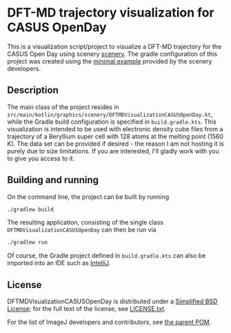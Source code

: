 # DFT-MD trajectory visualization for CASUS OpenDay

This is a visualization script/project to visualize a DFT-MD trajectory for the CASUS Open Day using scenery [scenery](https://scenery.graphics).
The gradle configuration of this project was created using the [minimal example](https://github.com/scenerygraphics/minimal-scenery-example-project) provided by the scenery developers.

## Description

The main class of the project resides in `src/main/kotlin/graphics/scenery/DFTMDVisualizationCASUSOpenDay.kt`, while the Gradle build configuration is specified in `build.gradle.kts`.
This visualization is intended to be used with electronic density cube files from a trajectory of a Beryllium super cell with 128 atoms at the melting point (1560 K). The data set can be provided if desired - the reason I am not hosting it is purely due to size limitations. If you are interested, I'll gladly work with you to give you access to it.

## Building and running

On the command line, the project can be built by running
```bash
./gradlew build
```

The resulting application, consisting of the single class `DFTMDVisualizationCASUSOpenDay` can then be run via
```bash
./gradlew run
```

Of course, the Gradle project defined in `build.gradle.kts` can also be imported into an IDE such as [IntelliJ](https://www.jetbrains.com/idea).

## License

DFTMDVisualizationCASUSOpenDay is distributed under a
[Simplified BSD License](http://en.wikipedia.org/wiki/BSD_licenses);
for the full text of the license, see
[LICENSE.txt](https://github.com/imagej/imagej/blob/master/LICENSE.txt).

For the list of ImageJ developers and contributors, see
[the parent POM](https://github.com/imagej/pom-imagej/blob/master/pom.xml).

